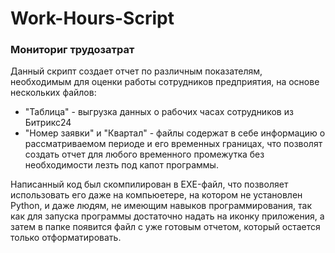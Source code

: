 # Work-Hours-Script

### Мониториг трудозатрат 

Данный скрипт создает отчет по различным показателям, необходимым для оценки работы сотрудников предприятия, на основе нескольких файлов: 
- "Таблица" - выгрузка данных о рабочих часах сотрудников из Битрикс24
- "Номер заявки" и "Квартал" - файлы содержат в себе информацию о рассматриваемом периоде и его временных границах, что позволят создать отчет для любого временного промежутка без необходимости лезть под капот программы.

Написанный код был скомпилирован в EXE-файл, что позволяет использовать его даже на компьюетере, на котором не установлен Python, и даже людям, не имеющим навыков программирования, так как для запуска программы достаточно надать на иконку приложения, а затем в папке появится файл с уже готовым отчетом, который остается только отформатировать. 
